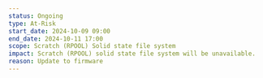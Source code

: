 ```yaml
---
status: Ongoing
type: At-Risk
start_date: 2024-10-09 09:00
end_date: 2024-10-11 17:00
scope: Scratch (RPOOL) Solid state file system 
impact: Scratch (RPOOL) solid state file system will be unavailable. 
reason: Update to firmware
---
```

